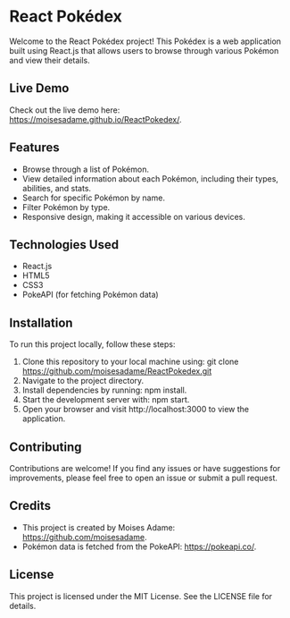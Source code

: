 # React Pokédex

Welcome to the React Pokédex project! This Pokédex is a web application built using React.js that allows users to browse through various Pokémon and view their details.

## Live Demo

Check out the live demo here: https://moisesadame.github.io/ReactPokedex/.

## Features

- Browse through a list of Pokémon.
- View detailed information about each Pokémon, including their types, abilities, and stats.
- Search for specific Pokémon by name.
- Filter Pokémon by type.
- Responsive design, making it accessible on various devices.

## Technologies Used

- React.js
- HTML5
- CSS3
- PokeAPI (for fetching Pokémon data)

## Installation

To run this project locally, follow these steps:

1. Clone this repository to your local machine using: git clone https://github.com/moisesadame/ReactPokedex.git
2. Navigate to the project directory.
3. Install dependencies by running: npm install.
4. Start the development server with: npm start.
5. Open your browser and visit http://localhost:3000 to view the application.

## Contributing

Contributions are welcome! If you find any issues or have suggestions for improvements, please feel free to open an issue or submit a pull request.

## Credits

- This project is created by Moises Adame: https://github.com/moisesadame.
- Pokémon data is fetched from the PokeAPI: https://pokeapi.co/.

## License

This project is licensed under the MIT License. See the LICENSE file for details.
